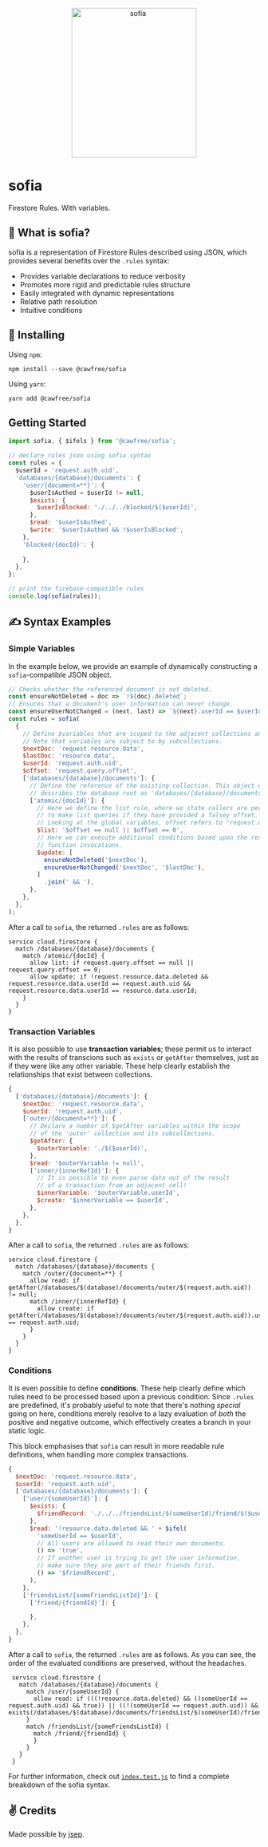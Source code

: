 <p align="center">
  <img src="./raw/sofia.png" alt="sofia" width="250" height="300">
</p>

# sofia
Firestore Rules. With variables.

## 🤔  What is sofia?
sofia is a representation of Firestore Rules described using JSON, which provides several benefits over the `.rules` syntax:

  - Provides variable declarations to reduce verbosity
  - Promotes more rigid and predictable rules structure
  - Easily integrated with dynamic representations
  - Relative path resolution
  - Intuitive conditions

## 🚀 Installing
Using `npm`:
```
npm install --save @cawfree/sofia
```

Using `yarn`:
```
yarn add @cawfree/sofia
```

## Getting Started

```javascript
import sofia, { $ifels } from '@cawfree/sofia';

// declare rules json using sofia syntax
const rules = {
  $userId = 'request.auth.uid',
  'databases/{database}/documents': {
    'user/{document=**}': {
      $userIsAuthed = $userId != null,
      $exists: {
        $userIsBlocked: './../../blocked/$($userId)',
      },
      $read: '$userIsAuthed',
      $write: '$userIsAuthed && !$userIsBlocked',
    },
    'blocked/{docId}': {
      
    },
  },
};

// print the firebase-compatible rules
console.log(sofia(rules));

```

## ✍️ Syntax Examples

### Simple Variables
In the example below, we provide an example of dynamically constructing a `sofia`-compatible JSON object.

```javascript
// Checks whether the referenced document is not deleted.
const ensureNotDeleted = doc => `!${doc}.deleted`;
// Ensures that a document's user information can never change.
const ensureUserNotChanged = (next, last) => `${next}.userId == $userId && ${next}.userId == ${last}.userId`;
const rules = sofia(
  {
    // Define $variables that are scoped to the adjacent collections and their subcollections.
    // Note that variables are subject to by subcollections.
    $nextDoc: 'request.resource.data',
    $lastDoc: 'resource.data',
    $userId: 'request.auth.uid',
    $offset: 'request.query.offset',
    ['databases/{database}/documents']: {
      // Define the reference of the existing collection. This object effectively
      // describes the database root as 'databases/{database}/documents'.
      ['atomic/{docId}']: {
        // Here we define the list rule, where we state callers are permitted
        // to make list queries if they have provided a falsey offset. 
        // Looking at the global variables, offset refers to "request.query.offset".
        $list: '$offset == null || $offset == 0',
        // Here we can execute additional conditions based upon the results of the 
        // function invocations.
        $update: [
          ensureNotDeleted('$nextDoc'),
          ensureUserNotChanged('$nextDoc', '$lastDoc'),
        ]
          .join(' && '),
      },
    },
  },
);
```
After a call to `sofia`, the returned `.rules` are as follows:
```
service cloud.firestore {
  match /databases/{database}/documents {
    match /atomic/{docId} {
      allow list: if request.query.offset == null || request.query.offset == 0;
      allow update: if !request.resource.data.deleted && request.resource.data.userId == request.auth.uid && request.resource.data.userId == resource.data.userId;
    }
  }
}
```

### Transaction Variables

It is also possible to use **transaction variables**; these permit us to interact with the results of transcions  such as `exists` or `getAfter` themselves, just as if they were like any other variable. These help clearly establish the relationships that exist between collections.

```javascript
{
  ['databases/{database}/documents']: {
    $nextDoc: 'request.resource.data',
    $userId: 'request.auth.uid',
    ['outer/{document=**}']: {
      // Declare a number of $getAfter variables within the scope
      // of the 'outer' collection and its subcollections.
      $getAfter: {
        $outerVariable: './$($userId)',
      },
      $read: '$outerVariable != null',
      ['inner/{innerRefId}']: {
        // It is possible to even parse data out of the result
        // of a transaction from an adjacent cell!
        $innerVariable: '$outerVariable.userId',
        $create: '$innerVariable == $userId',
      },
    },
  },
}
```

After a call to `sofia`, the returned `.rules` are as follows:

```
service cloud.firestore {
  match /databases/{database}/documents {
    match /outer/{document=**} {
      allow read: if getAfter(/databases/$(database)/documents/outer/$(request.auth.uid)) != null;
      match /inner/{innerRefId} {
        allow create: if getAfter(/databases/$(database)/documents/outer/$(request.auth.uid)).userId == request.auth.uid;
      }
    }
  }
}
```

### Conditions

It is even possible to define **conditions**. These help clearly define which rules need to be processed based upon a previous condition. Since `.rules` are predefined, it's probably useful to note that there's nothing _special_ going on here, conditions merely resolve to a lazy evaluation of _both_ the positive and negative outcome, which effectively creates a branch in your static logic.

This block emphasises that `sofia` can result in more readable rule definitions, when handling more complex transactions.

```javascript
{
  $nextDoc: 'request.resource.data',
  $userId: 'request.auth.uid',
  ['databases/{database}/documents']: {
    ['user/{someUserId}']: {
      $exists: {
        $friendRecord: './../../friendsList/$(someUserId)/friend/$($userId)',
      },
      $read: '!resource.data.deleted && ' + $ifel(
        'someUserId == $userId',
        // All users are allowed to read their own documents.
        () => 'true',
        // If another user is trying to get the user information,
        // make sure they are part of their friends first.
        () => '$friendRecord',
      ),
    },
    ['friendsList/{someFriendsListId}']: {
      ['friend/{friendId}']: {

      },
    },
  },
}
```

After a call to `sofia`, the returned `.rules` are as follows. As you can see, the order of the evaluated conditions are preserved, without the headaches. 

```
 service cloud.firestore {
   match /databases/{database}/documents {
     match /user/{someUserId} {
       allow read: if (((!resource.data.deleted) && ((someUserId == request.auth.uid) && true)) || ((!(someUserId == request.auth.uid)) && exists(/databases/$(database)/documents/friendsList/$(someUserId)/friend/$(request.auth.uid))));
     }
     match /friendsList/{someFriendsListId} {
       match /friend/{friendId} {
       }
     }
   }
 }
```

For further information, check out [`index.test.js`](./index.test.js) to find a complete breakdown of the sofia syntax.

## ✌️ Credits
Made possible by [jsep](https://www.npmjs.com/package/jsep).
